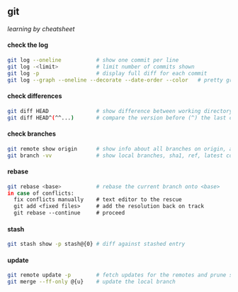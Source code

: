 ## git
_learning by cheatsheet_


#### check the log
```bash
git log --oneline			# show one commit per line
git log -<limit>			# limit number of commits shown
git log -p					# display full diff for each commit
git log --graph --oneline --decorate --date-order --color	# pretty graphed log history
```


#### check differences
```bash
git diff HEAD				# show difference between working directory and last commit
git diff HEAD^(^^...)		# compare the version before (^) the last commit and the last commit, each '^' symbol means one more version backwards
```


#### check branches
```bash
git remote show origin		# show info about all branches on origin, and about local branches configuration for push/pull
git branch -vv				# show local branches, sha1, ref, latest commit msg
```


#### rebase
```bash
git rebase <base>			# rebase the current branch onto <base>
in case of conflicts:
  fix conflicts manually	# text editor to the rescue
  git add <fixed files>		# add the resolution back on track
  git rebase --continue		# proceed
```


#### stash
```bash
git stash show -p stash@{0}	# diff against stashed entry
```


#### update
```bash
git remote update -p		# fetch updates for the remotes and prune stale branches
git merge --ff-only @{u}	# update the local branch
```
